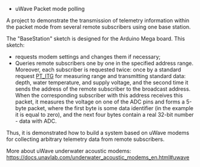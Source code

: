 * uWave Packet mode polling

A project to demonstrate the transmission of telemetry information within the packet mode from several remote subscribers using one base station.

The "BaseStation" sketch is designed for the Arduino Mega board. This sketch:
- requests modem settings and changes them if necessary;
- Queries remote subscribers one by one in the specified address range. Moreover, each subscriber is requested twice: once by a standard request [PT_ITG](https://docs.unavlab.com/documentation/EN/uWAVE/uWAVE_Protocol_Specification_en.html#218-ic_h2d_pt_itg) for measuring range and transmitting standard data: depth, water temperature, and supply voltage, and the second time it sends the address of the remote subscriber to the broadcast address. When the corresponding subscriber with this address receives this packet, it measures the voltage on one of the ADC pins and forms a 5-byte packet, where the first byte is some data identifier (in the example it is equal to zero), and the next four bytes contain a real 32-bit number - data with ADC.

Thus, it is demonstrated how to build a system based on uWave modems for collecting arbitrary telemetry data from remote subscribers.


More about uWave underwater acoustic modems: https://docs.unavlab.com/underwater_acoustic_modems_en.html#uwave
